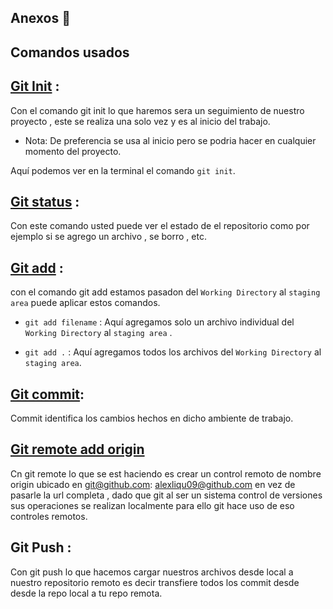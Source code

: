 ## Anexos  👋

## Comandos usados 

## [Git Init](https://git-scm.com/docs/git-init) :

Con el comando git init lo que haremos sera un seguimiento de nuestro proyecto , este se realiza una solo vez y es al inicio del trabajo.

* Nota: De preferencia se usa al inicio pero se podria hacer en cualquier momento del proyecto.

Aquí podemos ver en la terminal el comando  ` git init `.

## [Git status](https://git-scm.com/docs/git-status) :

Con este comando usted puede ver el estado de el repositorio como por ejemplo  si se agrego un archivo , se borro , etc.

## [Git add](https://git-scm.com/docs/git-add) :

con el comando git add estamos pasadon del  `Working Directory` al `staging area` puede aplicar estos comandos.

*  `git add filename` : Aquí agregamos solo un archivo individual del  `Working Directory` al `staging area` . 

*  `git add .` : Aquí agregamos todos los archivos del `Working Directory`  al `staging area`.

## [Git commit](https://git-scm.com/docs/git-commit):

Commit identifica los cambios hechos en dicho ambiente de trabajo.

## [Git remote add origin](https://stackoverflow.com/questions/5617211/what-is-git-remote-add-and-git-push-origin-master)

Cn git remote lo que se est haciendo es crear un control remoto de nombre origin ubicado en git@github.com: alexliqu09@github.com en vez de pasarle la url completa , dado que git al ser un sistema  control de versiones sus operaciones se realizan localmente para ello git hace uso de eso controles remotos.

## Git Push :

Con git push lo que hacemos cargar nuestros archivos desde local a nuestro repositorio remoto es decir transfiere todos los commit desde desde la repo local a tu repo remota.

